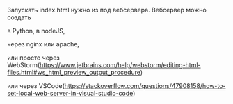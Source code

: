 Запускать index.html нужно из под вебсервера.
Вебсервер можно создать 

в Python, в nodeJS,

через nginx или apache,

или просто через WebStorm(https://www.jetbrains.com/help/webstorm/editing-html-files.html#ws_html_preview_output_procedure)

или через VSCode(https://stackoverflow.com/questions/47908158/how-to-set-local-web-server-in-visual-studio-code)
